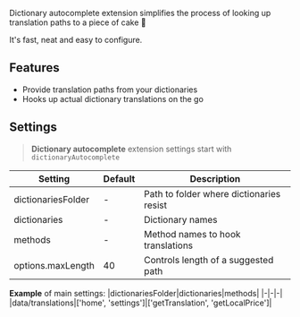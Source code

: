 Dictionary autocomplete extension simplifies the process of looking up translation paths to a piece of cake 🍰

It's fast, neat and easy to configure.

## Features

- Provide translation paths from your dictionaries
- Hooks up actual dictionary translations on the go

## Settings

> **Dictionary autocomplete** extension settings start with `dictionaryAutocomplete`

|Setting|Default|Description|
|-|-|-|
|dictionariesFolder|-|Path to folder where dictionaries resist|
|dictionaries|-|Dictionary names|
|methods|-|Method names to hook translations|
|options.maxLength|40|Controls length of a suggested path|

**Example** of main settings:
|dictionariesFolder|dictionaries|methods|
|-|-|-|
|data/translations|['home', 'settings']|['getTranslation', 'getLocalPrice']|
<!-- SETTINGS_END -->
